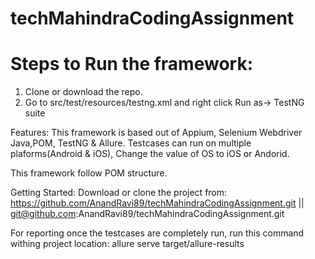 # techMahindraCodingAssignment

# Steps to Run the framework:
1. Clone or download the repo.
2. Go to src/test/resources/testng.xml and right click Run as-> TestNG suite

Features: This framework is based out of Appium, Selenium Webdriver Java,POM, TestNG & Allure. Testcases can run on multiple plaforms(Android & iOS), Change the value of OS to iOS or Andorid.

This framework follow POM structure.

Getting Started: Download or clone the project from: https://github.com/AnandRavi89/techMahindraCodingAssignment.git || git@github.com:AnandRavi89/techMahindraCodingAssignment.git

For reporting once the testcases are completely run, run this command withing project location: 
allure serve target/allure-results
